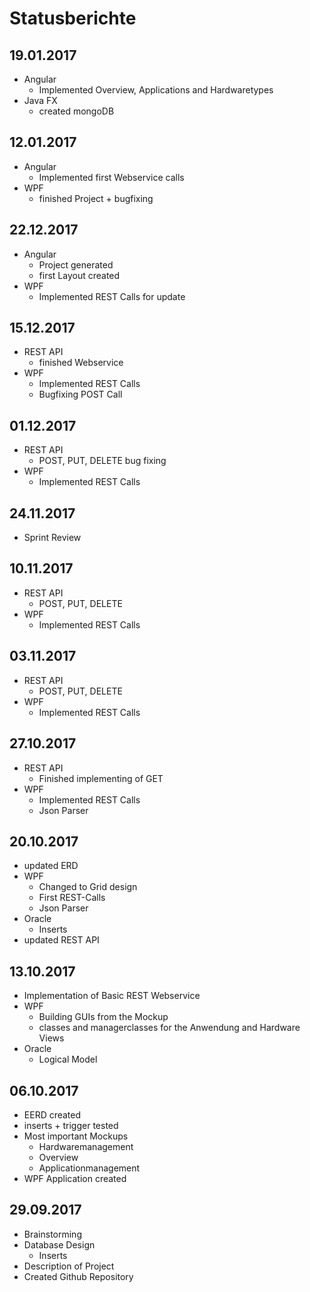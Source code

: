 # Statusberichte

## 19.01.2017
* Angular
    * Implemented Overview, Applications and Hardwaretypes
* Java FX
    * created mongoDB

## 12.01.2017
* Angular
    * Implemented first Webservice calls
* WPF
    * finished Project + bugfixing

## 22.12.2017
* Angular
    * Project generated
    * first Layout created
* WPF
    * Implemented REST Calls for update

## 15.12.2017
* REST API
    * finished Webservice
* WPF
    * Implemented REST Calls
    * Bugfixing POST Call

## 01.12.2017
* REST API
    * POST, PUT, DELETE bug fixing
* WPF
    * Implemented REST Calls

## 24.11.2017
* Sprint Review

## 10.11.2017
* REST API
    * POST, PUT, DELETE
* WPF
    * Implemented REST Calls

## 03.11.2017
* REST API
    * POST, PUT, DELETE
* WPF
    * Implemented REST Calls

## 27.10.2017
* REST API
    * Finished implementing of GET
* WPF
    * Implemented REST Calls
    * Json Parser

## 20.10.2017
* updated ERD
* WPF
    * Changed to Grid design
    * First REST-Calls
    * Json Parser
* Oracle
    * Inserts
* updated REST API
## 13.10.2017
* Implementation of Basic REST Webservice
* WPF
    * Building GUIs from the Mockup
    * classes and managerclasses for the Anwendung and Hardware Views
* Oracle
	* Logical Model

## 06.10.2017
* EERD created
* inserts + trigger tested
* Most important Mockups
    * Hardwaremanagement
    * Overview
    * Applicationmanagement
* WPF Application created

## 29.09.2017
* Brainstorming
* Database Design
    * Inserts
* Description of Project
* Created Github Repository
